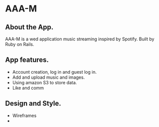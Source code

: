# AAA-M

## About the App.
AAA-M is a wed application music streaming inspired by Spotify. Built by Ruby on Rails.

## App features.
* Account creation, log in and guest log in.
* Add and upload music and images.
* Using amazon S3 to store data.
* Like and comm

## Design and Style.
* Wireframes
* 